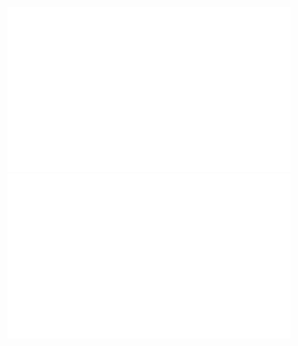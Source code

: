 <p> <a href="https://github.com/cr-vx/github-stats">  

![](https://raw.githubusercontent.com/cr-vx/github-stats/master/generated/overview.svg#gh-dark-mode-only)
![](https://raw.githubusercontent.com/cr-vx/github-stats/master/generated/languages.svg#gh-dark-mode-only)  

</a></p>

<!--
**Cr-vx/Cr-vx** is a ✨ _special_ ✨ repository because its `README.md` (this file) appears on your GitHub profile.

Here are some ideas to get you started:

- 🔭 I’m currently working on ...
- 🌱 I’m currently learning ...
- 👯 I’m looking to collaborate on ...
- 🤔 I’m looking for help with ...
- 💬 Ask me about ...
- 📫 How to reach me: ...
- 😄 Pronouns: ...
- ⚡ Fun fact: ...
-->
